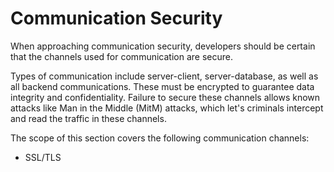 Communication Security
======================

When approaching communication security, developers should be certain that the
channels used for communication are secure.

Types of communication include server-client, server-database, as well as all
backend communications. These must be encrypted to guarantee data integrity and confidentiality.
Failure to secure these channels allows known attacks like Man in the Middle (MitM) attacks, which
let's criminals intercept and read the traffic in these channels.

The scope of this section covers the following communication channels:

* SSL/TLS

[1]: https://www.owasp.org/index.php/Man-in-the-middle_attack